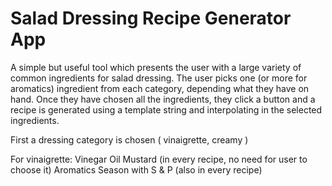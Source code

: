 # Salad Dressing Recipe Generator App

A simple but useful tool which presents the user with a large variety of common ingredients for salad dressing.  The user picks one (or more for aromatics) ingredient from each category, depending what they have on hand.  Once they have chosen all the ingredients, they click a button and a recipe is generated using a template string and interpolating in the selected ingredients.

First a dressing category is chosen ( vinaigrette, creamy )

For vinaigrette:
    Vinegar
    Oil
    Mustard (in every recipe, no need for user to choose it)
    Aromatics
    Season with S & P (also in every recipe)
